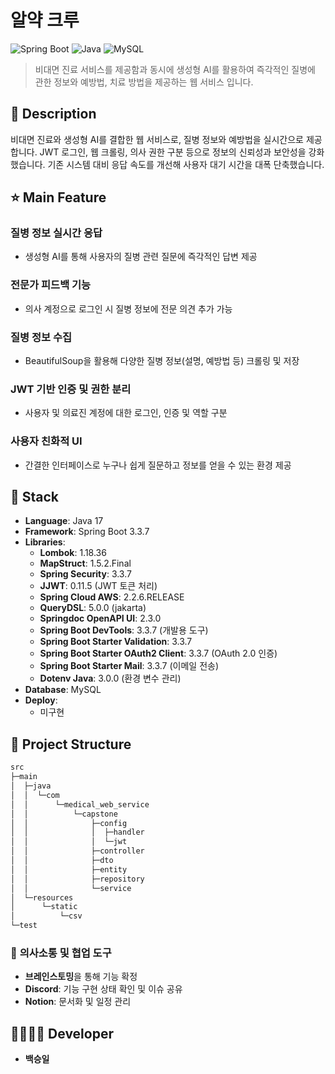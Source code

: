 # 알약 크루



![Spring Boot](https://img.shields.io/badge/Spring_Boot-3.3.3-brightgreen)
![Java](https://img.shields.io/badge/Java-17-blue)
![MySQL](https://img.shields.io/badge/MySQL-8.0.27-blue)




> 비대면 진료 서비스를 제공함과 동시에 생성형 AI를 활용하여 즉각적인 질병에 관한 정보와 예방법, 치료 방법을 제공하는 웹 서비스 입니다.



## 📖 Description

비대면 진료와 생성형 AI를 결합한 웹 서비스로, 질병 정보와 예방법을 실시간으로 제공합니다.
JWT 로그인, 웹 크롤링, 의사 권한 구분 등으로 정보의 신뢰성과 보안성을 강화했습니다.
기존 시스템 대비 응답 속도를 개선해 사용자 대기 시간을 대폭 단축했습니다.

## ⭐ Main Feature
### 질병 정보 실시간 응답
- 생성형 AI를 통해 사용자의 질병 관련 질문에 즉각적인 답변 제공

### 전문가 피드백 기능
- 의사 계정으로 로그인 시 질병 정보에 전문 의견 추가 가능

### 질병 정보 수집
- BeautifulSoup을 활용해 다양한 질병 정보(설명, 예방법 등) 크롤링 및 저장

### JWT 기반 인증 및 권한 분리
- 사용자 및 의료진 계정에 대한 로그인, 인증 및 역할 구분

### 사용자 친화적 UI
- 간결한 인터페이스로 누구나 쉽게 질문하고 정보를 얻을 수 있는 환경 제공

## 🔧 Stack
- **Language**: Java 17
- **Framework**: Spring Boot 3.3.7
- **Libraries**:
    - **Lombok**: 1.18.36
    - **MapStruct**: 1.5.2.Final
    - **Spring Security**: 3.3.7
    - **JJWT**: 0.11.5 (JWT 토큰 처리)
    - **Spring Cloud AWS**: 2.2.6.RELEASE
    - **QueryDSL**: 5.0.0 (jakarta)
    - **Springdoc OpenAPI UI**: 2.3.0
    - **Spring Boot DevTools**: 3.3.7 (개발용 도구)
    - **Spring Boot Starter Validation**: 3.3.7
    - **Spring Boot Starter OAuth2 Client**: 3.3.7 (OAuth 2.0 인증)
    - **Spring Boot Starter Mail**: 3.3.7 (이메일 전송)
    - **Dotenv Java**: 3.0.0 (환경 변수 관리)
- **Database**: MySQL
- **Deploy**:
    - 미구현


## :open_file_folder: Project Structure

```markdown
src
├─main
│  ├─java
│  │  └─com
│  │      └─medical_web_service
│  │          └─capstone
│  │              ├─config
│  │              │  ├─handler
│  │              │  └─jwt
│  │              ├─controller
│  │              ├─dto
│  │              ├─entity
│  │              ├─repository
│  │              └─service
│  └─resources
│      └─static
│          └─csv
└─test


```
### 💬 **의사소통 및 협업 도구**
- **브레인스토밍**을 통해 기능 확정
- **Discord**: 기능 구현 상태 확인 및 이슈 공유
- **Notion**: 문서화 및 일정 관리

## 👨‍👩‍👧‍👦 Developer
*  **백승일**
